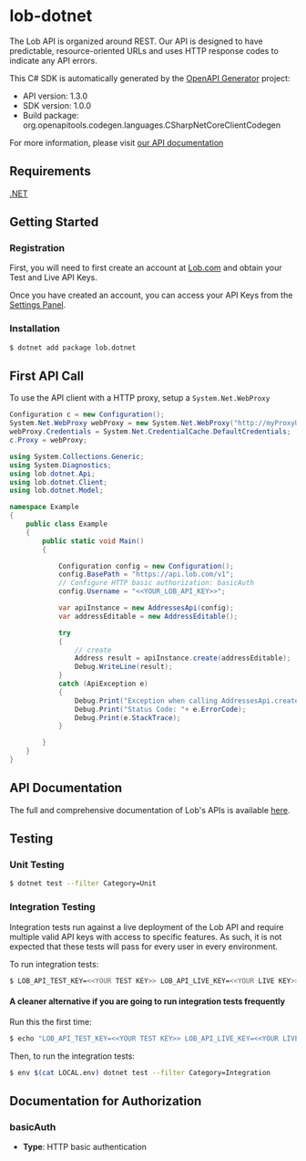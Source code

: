# lob-dotnet

The Lob API is organized around REST. Our API is designed to have predictable, resource-oriented URLs and uses HTTP response codes to indicate any API errors.

This C# SDK is automatically generated by the [OpenAPI Generator](https://openapi-generator.tech) project:

- API version: 1.3.0
- SDK version: 1.0.0
- Build package: org.openapitools.codegen.languages.CSharpNetCoreClientCodegen

For more information, please visit [our API documentation](https://docs.lob.com/)

## Requirements

[.NET](https://dotnet.microsoft.com/en-us/download)

## Getting Started

### Registration

First, you will need to first create an account at [Lob.com](https://dashboard.lob.com/#/register) and obtain your Test and Live API Keys.

Once you have created an account, you can access your API Keys from the [Settings Panel](https://dashboard.lob.com/#/settings).

### Installation

```bash
$ dotnet add package lob.dotnet
```

## First API Call

To use the API client with a HTTP proxy, setup a `System.Net.WebProxy`
```csharp
Configuration c = new Configuration();
System.Net.WebProxy webProxy = new System.Net.WebProxy("http://myProxyUrl:80/");
webProxy.Credentials = System.Net.CredentialCache.DefaultCredentials;
c.Proxy = webProxy;
```

```csharp
using System.Collections.Generic;
using System.Diagnostics;
using lob.dotnet.Api;
using lob.dotnet.Client;
using lob.dotnet.Model;

namespace Example
{
    public class Example
    {
        public static void Main()
        {

            Configuration config = new Configuration();
            config.BasePath = "https://api.lob.com/v1";
            // Configure HTTP basic authorization: basicAuth
            config.Username = "<<YOUR_LOB_API_KEY>>";

            var apiInstance = new AddressesApi(config);
            var addressEditable = new AddressEditable();

            try
            {
                // create
                Address result = apiInstance.create(addressEditable);
                Debug.WriteLine(result);
            }
            catch (ApiException e)
            {
                Debug.Print("Exception when calling AddressesApi.create: " + e.Message );
                Debug.Print("Status Code: "+ e.ErrorCode);
                Debug.Print(e.StackTrace);
            }

        }
    }
}
```

## API Documentation

The full and comprehensive documentation of Lob's APIs is available [here](https://docs.lob.com/).

## Testing

### Unit Testing

```bash
$ dotnet test --filter Category=Unit
```

### Integration Testing

Integration tests run against a live deployment of the Lob API and require multiple valid API keys with access to specific features. As such, it is not expected that these tests will pass for every user in every environment.

To run integration tests:

```bash
$ LOB_API_TEST_KEY=<<YOUR TEST KEY>> LOB_API_LIVE_KEY=<<YOUR LIVE KEY>> dotnet test --filter Category=Integration
```

#### A cleaner alternative if you are going to run integration tests frequently

Run this the first time:

```bash
$ echo "LOB_API_TEST_KEY=<<YOUR TEST KEY>> LOB_API_LIVE_KEY=<<YOUR LIVE KEY>>" > LOCAL.env
```

Then, to run the integration tests:

```bash
$ env $(cat LOCAL.env) dotnet test --filter Category=Integration
```

## Documentation for Authorization

### basicAuth

- **Type**: HTTP basic authentication

